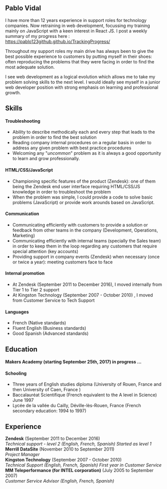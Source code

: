 ## Pablo Vidal

I have more than 12 years experience in support roles for technology companies. Now retraining in web development, focussing my training mainly on JavaScript with a keen interest in React JS. I post a weekly summary of my progress here : https://pablo123github.github.io/TrackingProgress/

Throughout my support roles my main drive has always been to give the best possible experience to customers by putting myself in their shoes: often reproducing the problems that they were facing in order to find the most adequate solution.  

I see web development as a logical evolution which allows me to take my problem solving skills to the next level. I would ideally see myself in a junior web developer position with strong emphasis on learning and professional growth.

## Skills

#### Troubleshooting

- Ability to describe methodically each and every step that leads to the problem in order to find the best solution
- Reading company internal procedures on a regular basis in order to address any given problem with best practice procedures
- Welcoming any "*uncommon*" problem as it is always a good opportunity to learn and grow professionally.

#### HTML/CSS/JavaScript  

- Championing specific features of the product (Zendesk): one of them being the Zendesk end user interface requiring HTML/CSS/JS knowledge in order to troubleshoot the problem
- When the problem was simple, I could provide a code to solve basic problems (JavaScript) or provide work arounds based on JavaScript.

#### Communication

- Communicating efficiently with customers to provide a solution or feedback from other teams in the company (Development, Operations, Marketing)
- Communicating efficiently with internal teams (specially the Sales team) in order to keep them in the loop regarding any customers that require special attention (key accounts)
- Providing support in company events (Zendesk) when necessary (once or twice a year): meeting customers face to face

#### Internal promotion

- At Zendesk (September 2011 to December 2016), I moved internally from Tier 1 to Tier 2 support  
- At Kingston Technology (September 2007 - October 2010)  , I moved from Customer Service to Tech Support

#### Languages

- French (Native standards)
- Fluent English (Business standards)
- Good Spanish (Advanced standards)


## Education

#### Makers Academy (starting September 25th, 2017) in progress ...


#### Schooling

- Three years of English studies diploma (University of Rouen, France and then University of Caen, France )
- Baccalauréat Scientifique (French equivalent to the A level in Science) June 1997
- Lycée de la vallée du Cailly, Déville-lès-Rouen, France (French secondary education: 1994 to 1997)


## Experience

**Zendesk** (September 2011 to December 2016)    
*Technical support - level 2 (English, French, Spanish) Started as level 1*  
**Merrill DataSite** (November 2010 to September 2011)   
*Project Manager*  
**Kingston Technology** (September 2007 - October 2010)   
*Technical Support (English, French, Spanish) First year in Customer Service*  
**MM Teleperformance (for INTEL corporation)** (July 2005 to September 2007)   
*Customer Service Advisor (English, French, Spanish)*  
